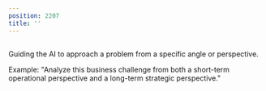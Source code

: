 ```yaml
---
position: 2207
title: ''
---
```


## 

Guiding the AI to approach a problem from a specific angle or perspective.

Example: "Analyze this business challenge from both a short-term operational perspective and a long-term strategic perspective."